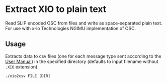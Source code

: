 # Extract XIO to plain text

Read SLIP encoded OSC from files and write as space-separated plain
text. For use with x-io Technologies NGIMU implementation of OSC.

## Usage

Extracts data to csv files (one for each message type sent according
to the [User
Manual](http://x-io.co.uk/downloads/NGIMU-User-Manual-v1.3.pdf)) in
the specified directory (defaults to input filename without `.XIO`
extension).

```shell
./xio2csv FILE [DIR]
```
